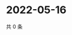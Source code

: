# 2022-05-16

共 0 条

<!-- BEGIN WEIBO -->
<!-- 最后更新时间 Mon May 16 2022 12:20:39 GMT+0800 (China Standard Time) -->

<!-- END WEIBO -->
